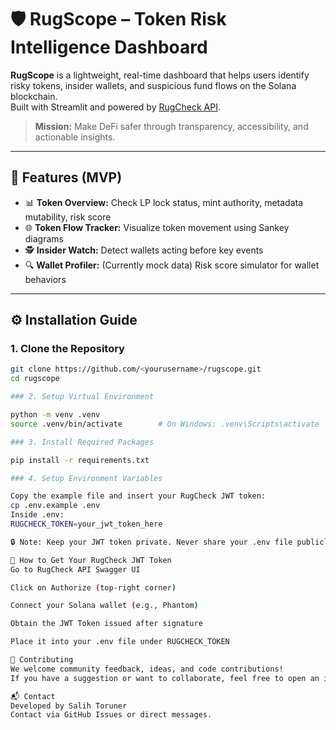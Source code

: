 # 🛡️ RugScope – Token Risk Intelligence Dashboard

**RugScope** is a lightweight, real-time dashboard that helps users identify risky tokens, insider wallets, and suspicious fund flows on the Solana blockchain.  
Built with Streamlit and powered by [RugCheck API](https://rugcheck.xyz).

> **Mission:** Make DeFi safer through transparency, accessibility, and actionable insights.

---

## 🚀 Features (MVP)

- 📊 **Token Overview:** Check LP lock status, mint authority, metadata mutability, risk score
- 🌐 **Token Flow Tracker:** Visualize token movement using Sankey diagrams
- 🕵️ **Insider Watch:** Detect wallets acting before key events
- 🔍 **Wallet Profiler:** (Currently mock data) Risk score simulator for wallet behaviors

---

## ⚙️ Installation Guide

### 1. Clone the Repository

```bash
git clone https://github.com/<yourusername>/rugscope.git
cd rugscope

### 2. Setup Virtual Environment

python -m venv .venv
source .venv/bin/activate        # On Windows: .venv\Scripts\activate

### 3. Install Required Packages

pip install -r requirements.txt

### 4. Setup Environment Variables

Copy the example file and insert your RugCheck JWT token:
cp .env.example .env
Inside .env:
RUGCHECK_TOKEN=your_jwt_token_here

🔒 Note: Keep your JWT token private. Never share your .env file publicly.

🔐 How to Get Your RugCheck JWT Token
Go to RugCheck API Swagger UI

Click on Authorize (top-right corner)

Connect your Solana wallet (e.g., Phantom)

Obtain the JWT Token issued after signature

Place it into your .env file under RUGCHECK_TOKEN

🙌 Contributing
We welcome community feedback, ideas, and code contributions!
If you have a suggestion or want to collaborate, feel free to open an issue or pull request.

📬 Contact
Developed by Salih Toruner
Contact via GitHub Issues or direct messages.





